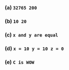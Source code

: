 ### **(a)**  ```32765 200```

### **(b)**  ```10 20```

### **(c)**  ```x and y are equal```

### **(d)**  ```x = 10 y = 10 z = 0```

### **(e)**  ```C is WOW```


